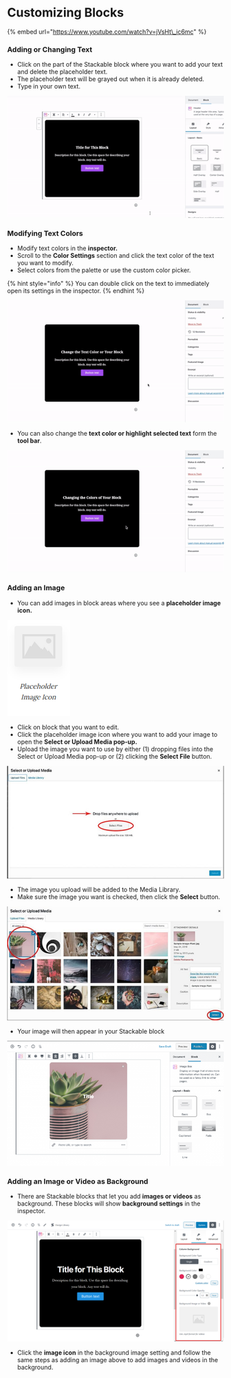 # Customizing Blocks

{% embed url="https://www.youtube.com/watch?v=jVsHt\_ic6mc" %}

### **Adding or Changing Text**

* Click on the part of the Stackable block where you want to add your text and delete the placeholder text.
* The placeholder text will be grayed out when it is already deleted.
* Type in your own text.

![](../../.gitbook/assets/ezgif-6-6e0727581214.gif)

### **Modifying Text Colors**

* Modify text colors in the **inspector.**
* Scroll to the **Color Settings** section and click the text color of the text you want to modify.
* Select colors from the palette or use the custom color picker.

{% hint style="info" %}
You can double click on the text to immediately open its settings in the inspector.
{% endhint %}

![](../../.gitbook/assets/ezgif-6-856dc806ac83.gif)

*  You can also change the **text color or highlight selected text** form the **tool bar**.

![](../../.gitbook/assets/ezgif-6-0b04662d999b.gif)



### **Adding an Image**

* You can add images in block areas where you see a **placeholder image icon.**

![](../../.gitbook/assets/firefox_l6hudjwtbw.png)

* Click on block that you want to edit.
* Click the placeholder image icon where you want to add your image to open the **Select or Upload Media pop-up.**
* Upload the image you want to use by either \(1\) dropping files into the Select or Upload Media pop-up or \(2\) clicking the **Select File** button.

![](../../.gitbook/assets/stackable-add-content-add-image-01-768x400.jpg)

* The image you upload will be added to the Media Library.
* Make sure the image you want is checked, then click the **Select** button.

![](../../.gitbook/assets/stackable-add-content-add-image-media-lib-02-768x403.jpg)

* Your image will then appear in your Stackable block

![We are using the Image Box block as an example here](../../.gitbook/assets/stackable-add-content-add-image-in-block-01-768x444.png)



### **Adding an Image or Video as Background**

* There are Stackable blocks that let you add **images or** **videos** as background. These blocks will show **background settings** in the inspector.

![](../../.gitbook/assets/firefox_kkwq5hgdcm.png)

* Click the **image icon** in the background image setting and follow the same steps as adding an image above to add images and videos in the background.

